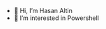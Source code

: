 - 👋 Hi, I’m Hasan Altin
- 👀 I’m interested in Powershell

<!---
hasanaltin/hasanaltin is a ✨ special ✨ repository because its `README.md` (this file) appears on your GitHub profile.
You can click the Preview link to take a look at your changes.
--->
